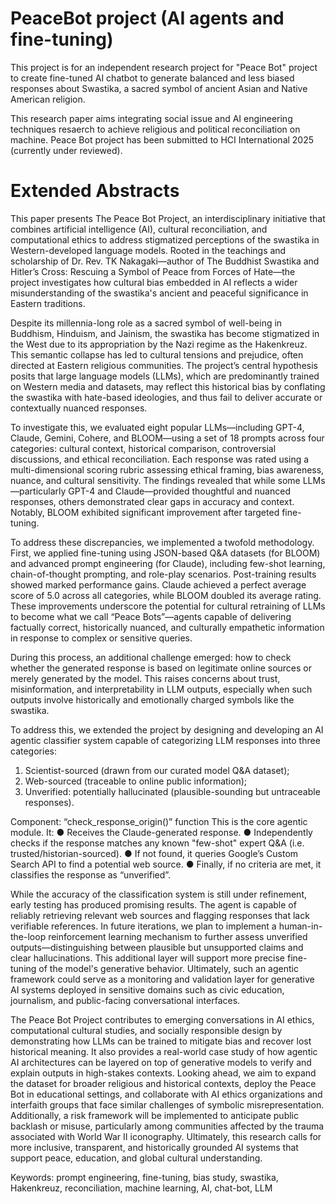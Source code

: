 # PeaceBot project (AI agents and fine-tuning)
This project is for an independent research project for "Peace Bot" project to create fine-tuned AI chatbot to generate balanced and less biased responses about Swastika, a sacred symbol of ancient Asian and Native American religion.

This research paper aims integrating social issue and AI engineering techniques resaerch to achieve religious and political reconciliation on machine. 
Peace Bot project has been submitted to HCI International 2025 (currently under reviewed).

# Extended Abstracts
This paper presents The Peace Bot Project, an interdisciplinary initiative that combines artificial
intelligence (AI), cultural reconciliation, and computational ethics to address stigmatized perceptions of
the swastika in Western-developed language models. Rooted in the teachings and scholarship of Dr. Rev.
TK Nakagaki—author of The Buddhist Swastika and Hitler’s Cross: Rescuing a Symbol of Peace from
Forces of Hate—the project investigates how cultural bias embedded in AI reflects a wider
misunderstanding of the swastika's ancient and peaceful significance in Eastern traditions.

Despite its millennia-long role as a sacred symbol of well-being in Buddhism, Hinduism, and Jainism, the
swastika has become stigmatized in the West due to its appropriation by the Nazi regime as the
Hakenkreuz. This semantic collapse has led to cultural tensions and prejudice, often directed at Eastern
religious communities. The project’s central hypothesis posits that large language models (LLMs), which
are predominantly trained on Western media and datasets, may reflect this historical bias by conflating the
swastika with hate-based ideologies, and thus fail to deliver accurate or contextually nuanced responses.

To investigate this, we evaluated eight popular LLMs—including GPT-4, Claude, Gemini, Cohere, and
BLOOM—using a set of 18 prompts across four categories: cultural context, historical comparison,
controversial discussions, and ethical reconciliation. Each response was rated using a multi-dimensional
scoring rubric assessing ethical framing, bias awareness, nuance, and cultural sensitivity. The findings
revealed that while some LLMs—particularly GPT-4 and Claude—provided thoughtful and nuanced
responses, others demonstrated clear gaps in accuracy and context. Notably, BLOOM exhibited
significant improvement after targeted fine-tuning.

To address these discrepancies, we implemented a twofold methodology. First, we applied fine-tuning
using JSON-based Q&A datasets (for BLOOM) and advanced prompt engineering (for Claude), including
few-shot learning, chain-of-thought prompting, and role-play scenarios. Post-training results showed
marked performance gains. Claude achieved a perfect average score of 5.0 across all categories, while
BLOOM doubled its average rating. These improvements underscore the potential for cultural retraining
of LLMs to become what we call “Peace Bots”—agents capable of delivering factually correct,
historically nuanced, and culturally empathetic information in response to complex or sensitive queries.

During this process, an additional challenge emerged: how to check whether the generated response is
based on legitimate online sources or merely generated by the model. This raises concerns about trust,
misinformation, and interpretability in LLM outputs, especially when such outputs involve historically
and emotionally charged symbols like the swastika.

To address this, we extended the project by designing and developing an AI agentic classifier system
capable of categorizing LLM responses into three categories:
1. Scientist-sourced (drawn from our curated model Q&A dataset);
2. Web-sourced (traceable to online public information);
3. Unverified: potentially hallucinated (plausible-sounding but untraceable responses).

Component: “check_response_origin()” function
This is the core agentic module. It:
● Receives the Claude-generated response.
● Independently checks if the response matches any known "few-shot" expert Q&A (i.e.
trusted/historian-sourced).
● If not found, it queries Google’s Custom Search API to find a potential web source.
● Finally, if no criteria are met, it classifies the response as “unverified”.

While the accuracy of the classification system is still under refinement, early testing has produced
promising results. The agent is capable of reliably retrieving relevant web sources and flagging responses
that lack verifiable references. In future iterations, we plan to implement a human-in-the-loop
reinforcement learning mechanism to further assess unverified outputs—distinguishing between plausible
but unsupported claims and clear hallucinations. This additional layer will support more precise
fine-tuning of the model's generative behavior. Ultimately, such an agentic framework could serve as a
monitoring and validation layer for generative AI systems deployed in sensitive domains such as civic
education, journalism, and public-facing conversational interfaces.

The Peace Bot Project contributes to emerging conversations in AI ethics, computational cultural studies,
and socially responsible design by demonstrating how LLMs can be trained to mitigate bias and recover
lost historical meaning. It also provides a real-world case study of how agentic AI architectures can be
layered on top of generative models to verify and explain outputs in high-stakes contexts.
Looking ahead, we aim to expand the dataset for broader religious and historical contexts, deploy the
Peace Bot in educational settings, and collaborate with AI ethics organizations and interfaith groups that
face similar challenges of symbolic misrepresentation. Additionally, a risk framework will be
implemented to anticipate public backlash or misuse, particularly among communities affected by the
trauma associated with World War II iconography. Ultimately, this research calls for more inclusive,
transparent, and historically grounded AI systems that support peace, education, and global cultural
understanding.

Keywords:
prompt engineering, fine-tuning, bias study, swastika, Hakenkreuz, reconciliation, machine learning, AI,
chat-bot, LLM
